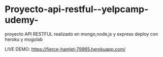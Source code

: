 # Proyecto-api-restful--yelpcamp-udemy-
proyecto API RESTFUL realizado en mongo,node,js y express deploy con heroku y mogolab

LIVE DEMO: https://fierce-hamlet-79965.herokuapp.com/
